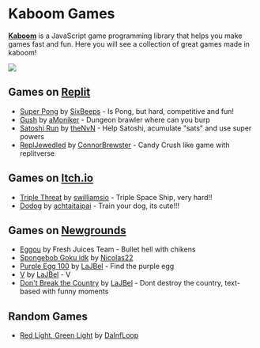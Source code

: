 # Kaboom Games

[**Kaboom**](kaboomjs.com) is a JavaScript game programming library that helps you make games fast and fun. Here you will see a collection of great games made in kaboom!

![](https://kaboomjs.com/site/img/kaboom.png)

## Games on [Replit](https://replit.com/apps/kaboom)

* [Super Pong](https://replit.com/@SixBeeps/Super-Pong) by [SixBeeps](https://replit.com/@SixBeeps/) - Is Pong, but hard, competitive and fun!
* [Gush](https://replit.com/@aMoniker/Gush) by [aMoniker](https://replit.com/@aMoniker/) - Dungeon brawler where can you burp 
* [Satoshi Run](https://replit.com/@theNvN/Satoshi-Run) by [theNvN](https://replit.com/@theNvN) - Help Satoshi, acumulate "sats" and use super powers
* [ReplJewedled](https://replit.com/@ConnorBrewster/ReplJeweled) by [ConnorBrewster](https://replit.com/@ConnorBrewster/) - Candy Crush like game with replitverse

## Games on [Itch.io](https://itch.io/games/tag-kaboomjs)

* [Triple Threat](https://swilliamsio.itch.io/triple-threat) by [swilliamsio](https://swilliamsio.itch.io/) - Triple Space Ship, very hard!! 
* [Dodog](https://achtaitaipai.itch.io/dodog) by [achtaitaipai](https://achtaitaipai.itch.io/) - Train your dog, its cute!!!

## Games on [Newgrounds](https://www.newgrounds.com/search/conduct/games?tags=kaboomjs)

* [Eggou](https://www.newgrounds.com/portal/view/806710) by Fresh Juices Team - Bullet hell with chikens
* [Spongebob Goku idk](https://www.newgrounds.com/portal/view/824227) by [Nicolas22](https://www.newgrounds.com/portal/view/824227)
* [Purple Egg 100](https://www.newgrounds.com/portal/view/805532) by [LaJBel](https://lajbel.newgrounds.com) - Find the purple egg 
* [V](https://www.newgrounds.com/portal/view/809854) by [LaJBel](https://lajbel.newgrounds.com) - V
* [Don't Break the Country](https://www.newgrounds.com/portal/view/811381) by [LaJBel](https://lajbel.newgrounds.com) - Dont destroy the country, text-based with funny moments

## Random Games 

* [Red Light, Green Light](https://redlightgreenlight.dainfloop.repl.co/) by [DaInfLoop](https://replit.com/@dainfloop)
